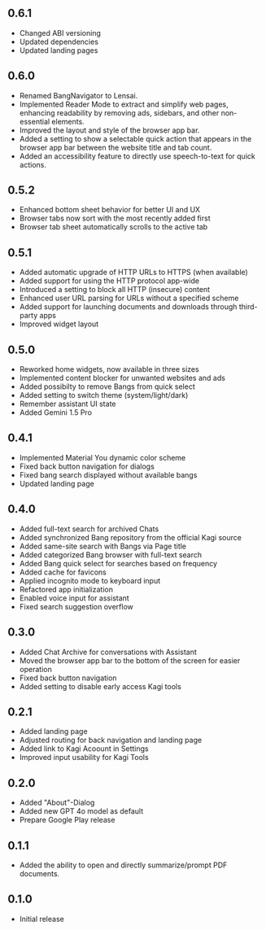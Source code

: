 ## 0.6.1

* Changed ABI versioning
* Updated dependencies
* Updated landing pages

## 0.6.0

* Renamed BangNavigator to Lensai.
* Implemented Reader Mode to extract and simplify web pages, enhancing readability by removing ads, sidebars, and other non-essential elements.
* Improved the layout and style of the browser app bar.
* Added a setting to show a selectable quick action that appears in the browser app bar between the website title and tab count.
* Added an accessibility feature to directly use speech-to-text for quick actions.

## 0.5.2

* Enhanced bottom sheet behavior for better UI and UX
* Browser tabs now sort with the most recently added first
* Browser tab sheet automatically scrolls to the active tab

## 0.5.1

* Added automatic upgrade of HTTP URLs to HTTPS (when available)
* Added support for using the HTTP protocol app-wide
* Introduced a setting to block all HTTP (insecure) content
* Enhanced user URL parsing for URLs without a specified scheme
* Added support for launching documents and downloads through third-party apps
* Improved widget layout

## 0.5.0

* Reworked home widgets, now available in three sizes
* Implemented content blocker for unwanted websites and ads
* Added possibilty to remove Bangs from quick select
* Added setting to switch theme (system/light/dark)
* Remember assistant UI state
* Added Gemini 1.5 Pro

## 0.4.1

* Implemented Material You dynamic color scheme
* Fixed back button navigation for dialogs
* Fixed bang search displayed without available bangs
* Updated landing page

## 0.4.0

* Added full-text search for archived Chats
* Added synchronized Bang repository from the official Kagi source
* Added same-site search with Bangs via Page title
* Added categorized Bang browser with full-text search
* Added Bang quick select for searches based on frequency
* Added cache for favicons
* Applied incognito mode to keyboard input
* Refactored app initialization
* Enabled voice input for assistant
* Fixed search suggestion overflow

## 0.3.0

* Added Chat Archive for conversations with Assistant
* Moved the browser app bar to the bottom of the screen for easier operation
* Fixed back button navigation
* Added setting to disable early access Kagi tools

## 0.2.1

* Added landing page
* Adjusted routing for back navigation and landing page
* Added link to Kagi Acoount in Settings
* Improved input usability for Kagi Tools

## 0.2.0

* Added "About"-Dialog
* Added new GPT 4o model as default
* Prepare Google Play release

## 0.1.1

* Added the ability to open and directly summarize/prompt PDF documents.

## 0.1.0

* Initial release